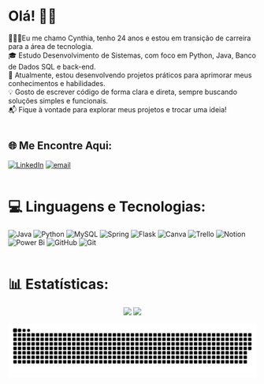 # Olá! 👋🏼
👩🏼‍💻Eu me chamo Cynthia, tenho 24 anos e estou em transição de carreira para a área de tecnologia.<br>
🎓 Estudo Desenvolvimento de Sistemas, com foco em Python, Java, Banco de Dados SQL e back-end.<br>
🧠 Atualmente, estou desenvolvendo projetos práticos para aprimorar meus conhecimentos e habilidades.<br>
💡 Gosto de escrever código de forma clara e direta, sempre buscando soluções simples e funcionais.<br>
📬 Fique à vontade para explorar meus projetos e trocar uma ideia!
<br><br>

## 🌐 Me Encontre Aqui:
[![LinkedIn](https://img.shields.io/badge/LinkedIn-%230077B5.svg?logo=linkedin&logoColor=white)](https://linkedin.com/in/https://www.linkedin.com/in/cynthia-moraes-oliveira/) [![email](https://img.shields.io/badge/Email-D14836?logo=gmail&logoColor=white)](mailto:cynthiamoraeees@gmail.com) 
<br><br>

# 💻 Linguagens e Tecnologias:
![Java](https://img.shields.io/badge/java-%23ED8B00.svg?style=flat-square&logo=openjdk&logoColor=white) ![Python](https://img.shields.io/badge/python-3670A0?style=flat-square&logo=python&logoColor=ffdd54) ![MySQL](https://img.shields.io/badge/mysql-4479A1.svg?style=flat-square&logo=mysql&logoColor=white) ![Spring](https://img.shields.io/badge/spring-%236DB33F.svg?style=flat-square&logo=spring&logoColor=white) ![Flask](https://img.shields.io/badge/flask-%23000.svg?style=flat-square&logo=flask&logoColor=white) ![Canva](https://img.shields.io/badge/Canva-%2300C4CC.svg?style=flat-square&logo=Canva&logoColor=white) ![Trello](https://img.shields.io/badge/Trello-%23026AA7.svg?style=flat-square&logo=Trello&logoColor=white) ![Notion](https://img.shields.io/badge/Notion-%23000000.svg?style=flat-square&logo=notion&logoColor=white) ![Power Bi](https://img.shields.io/badge/power_bi-F2C811?style=flat-square&logo=powerbi&logoColor=black) ![GitHub](https://img.shields.io/badge/github-%23121011.svg?style=flat-square&logo=github&logoColor=white) ![Git](https://img.shields.io/badge/git-%23F05033.svg?style=flat-square&logo=git&logoColor=white) 
<br><br>

# 📊 Estatísticas:
<p align="center">
  <img height="180em" src="https://github-readme-stats.vercel.app/api?username=CynthiaMoraeees&theme=gruvbox_light&hide_border=false&include_all_commits=true&count_private=false&locale=pt-br" />
  <img height="180em" src="https://nirzak-streak-stats.vercel.app/?user=CynthiaMoraeees&theme=gruvbox_light&hide_border=false&locale=pt-br" />
</p>

![Snake animation](https://raw.githubusercontent.com/CynthiaMoraeees/CynthiaMoraeees/output/snake.svg)

